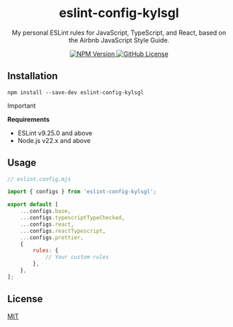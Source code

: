 <h1 align="center">eslint-config-kylsgl</h1>

<p align="center">
	My personal ESLint rules for JavaScript, TypeScript, and React, based on the
	Airbnb JavaScript Style Guide.
</p>

<div align="center">
	<a href="https://www.npmjs.com/package/eslint-config-kylsgl">
		<img
			alt="NPM Version"
			src="https://img.shields.io/npm/v/eslint-config-kylsgl"
		/>
	</a>
	<a
		href="https://github.com/kylsgl/eslint-config-kylsgl-beta/blob/master/LICENSE"
	>
		<img
			alt="GitHub License"
			src="https://img.shields.io/github/license/kylsgl/eslint-config-kylsgl-beta"
		/>
	</a>
</div>

## Installation

```shell
npm install --save-dev eslint-config-kylsgl
```

> [!IMPORTANT]
>
> **Requirements**
>
> - ESLint v9.25.0 and above
> - Node.js v22.x and above

## Usage

```js
// eslint.config.mjs

import { configs } from 'eslint-config-kylsgl';

export default [
	...configs.base,
	...configs.typescriptTypeChecked,
	...configs.react,
	...configs.reactTypescript,
	...configs.prettier,
	{
		rules: {
			// Your custom rules
		},
	},
];
```

## License

[MIT](https://github.com/kylsgl/eslint-config-kylsgl-beta/blob/master/LICENSE)
